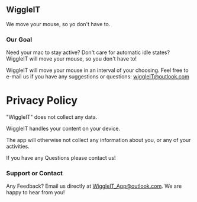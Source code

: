 ## WiggleIT
We move your mouse, so yo don't have to.


### Our Goal

Need your mac to stay active? 
Don't care for automatic idle states?
WiggleIT will move your mouse, so you don't have to!

WiggleIT will move your mouse in an interval of your choosing. 
Feel free to e-mail us if you have any suggestions or questions: wiggleIT@outlook.com

# Privacy Policy

"WiggleIT" does not collect any data.

WiggleIT handles your content on your device.

The app will otherwise not collect any information about you, or any of your activities.

If you have any Questions please contact us!


### Support or Contact

Any Feedback? Email us directly at WiggleIT_App@outlook.com. We are happy to hear from you!

